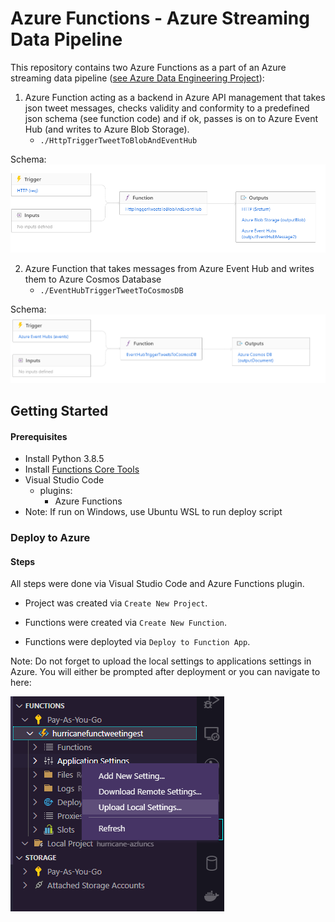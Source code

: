 
# Azure Functions - Azure Streaming Data Pipeline

This repository contains two Azure Functions as a part of an Azure streaming data pipeline ([see Azure Data Engineering Project](https://github.com/team-data-science/azure-data-engineering)):

1) Azure Function acting as a backend in Azure API management that takes json tweet messages, checks validity and conformity to a predefined json schema (see function code) and if ok, passes is on to Azure Event Hub (and writes to Azure Blob Storage). 
   - `./HttpTriggerTweetToBlobAndEventHub`

Schema:
![](./img/http-func.png)

2) Azure Function that takes messages from Azure Event Hub and writes them to Azure Cosmos Database
   - `./EventHubTriggerTweetToCosmosDB`

Schema:
![](./img/events-to-cosmos-func.png)


## Getting Started

#### Prerequisites

- Install Python 3.8.5
- Install [Functions Core Tools](https://docs.microsoft.com/en-us/azure/azure-functions/functions-run-local#v2)
- Visual Studio Code
  - plugins:
    - Azure Functions
- Note: If run on Windows, use Ubuntu WSL to run deploy script


### Deploy to Azure

#### Steps

All steps were done via Visual Studio Code and Azure Functions plugin.

- Project was created via `Create New Project`.

- Functions were created via `Create New Function`.

- Functions were deployted via `Deploy to Function App`.

Note: Do not forget to upload the local settings to applications settings in Azure. You will either be prompted after deployment or you can navigate to here:

![](./img/local-settings.png)



